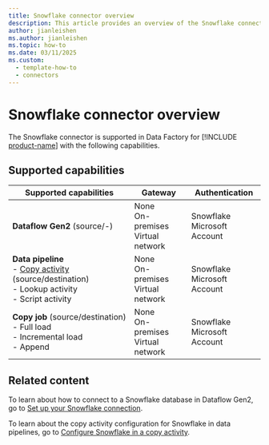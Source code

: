```yaml
---
title: Snowflake connector overview
description: This article provides an overview of the Snowflake connector in Microsoft Fabric.
author: jianleishen
ms.author: jianleishen
ms.topic: how-to
ms.date: 03/11/2025
ms.custom:
  - template-how-to
  - connectors
---
```


# Snowflake connector overview

The Snowflake connector is supported in Data Factory for [!INCLUDE [product-name](../includes/product-name.md)] with the following capabilities.

## Supported capabilities

| Supported capabilities| Gateway | Authentication|
|---------| --------| --------|
| **Dataflow Gen2** (source/-)|None<br> On-premises<br> Virtual network |Snowflake<br> Microsoft Account |
| **Data pipeline**<br>- [Copy activity](connector-snowflake-copy-activity.md) (source/destination) <br>- Lookup activity  <br>- Script activity |None<br> On-premises<br> Virtual network |Snowflake<br> Microsoft Account |
| **Copy job** (source/destination) <br>- Full load<br>- Incremental load<br>- Append |None<br> On-premises<br> Virtual network |Snowflake<br> Microsoft Account |

## Related content

To learn about how to connect to a Snowflake database in Dataflow Gen2, go to [Set up your Snowflake connection](connector-snowflake.md).


To learn about the copy activity configuration for Snowflake in data pipelines, go to [Configure Snowflake in a copy activity](connector-snowflake-copy-activity.md).
